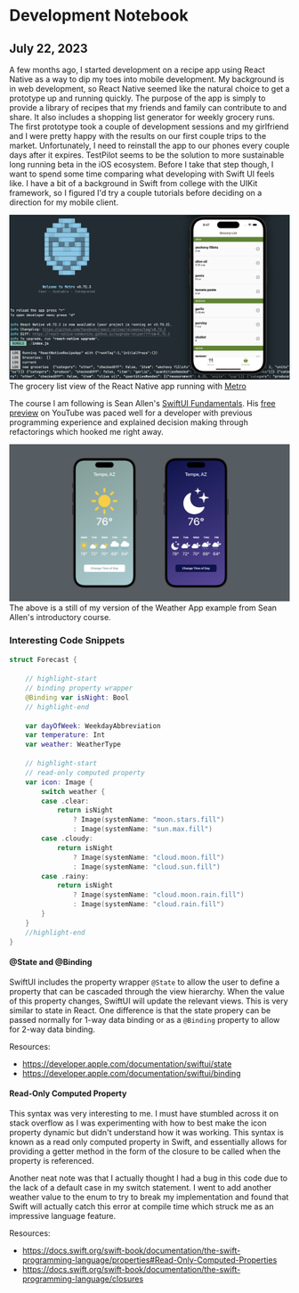 # Development Notebook

## July 22, 2023

A few months ago, I started development on a recipe app using React Native as a way to dip my toes into mobile development. My background is in web development, so React Native seemed like the natural choice to get a prototype up and running quickly. The purpose of the app is simply to provide a library of recipes that my friends and family can contribute to and share. It also includes a shopping list generator for weekly grocery runs. The first prototype took a couple of development sessions and my girlfriend and I were pretty happy with the results on our first couple trips to the market. Unfortunately, I need to reinstall the app to our phones every couple days after it expires. TestPilot seems to be the solution to more sustainable long running beta in the iOS ecosystem. Before I take that step though, I want to spend some time comparing what developing with Swift UI feels like. I have a bit of a background in Swift from college with the UIKit framework, so I figured I'd try a couple tutorials before deciding on a direction for my mobile client.

![React Native Recipe App](./assets/react_native_recipe_app.png)
The grocery list view of the React Native app running with [Metro](https://facebook.github.io/metro/)

The course I am following is Sean Allen's [SwiftUI Fundamentals](https://seanallen.teachable.com/p/swiftui-fundamentals). His [free preview](https://www.youtube.com/watch?v=HXoVSbwWUIk) on YouTube was paced well for a developer with previous programming experience and explained decision making through refactorings which hooked me right away.

![Sean Allen Weather App Example](./assets/weather_app_stills.png)
The above is a still of my version of the Weather App example from Sean Allen's introductory course.

### Interesting Code Snippets

```swift
struct Forecast {

    // highlight-start
    // binding property wrapper
    @Binding var isNight: Bool
    // highlight-end

    var dayOfWeek: WeekdayAbbreviation
    var temperature: Int
    var weather: WeatherType

    // highlight-start
    // read-only computed property
    var icon: Image {
        switch weather {
        case .clear:
            return isNight
                ? Image(systemName: "moon.stars.fill")
                : Image(systemName: "sun.max.fill")
        case .cloudy:
            return isNight
                ? Image(systemName: "cloud.moon.fill")
                : Image(systemName: "cloud.sun.fill")
        case .rainy:
            return isNight
                ? Image(systemName: "cloud.moon.rain.fill")
                : Image(systemName: "cloud.rain.fill")
        }
    }
    //highlight-end
}
```

#### @State and @Binding

SwiftUI includes the property wrapper `@State` to allow the user to define a property that
can be cascaded through the view hierarchy. When the value of this property changes, SwiftUI
will update the relevant views. This is very similar to state in React. One difference is that
the state propery can be passed normally for 1-way data binding or as a `@Binding` property to
allow for 2-way data binding.

Resources:

- https://developer.apple.com/documentation/swiftui/state
- https://developer.apple.com/documentation/swiftui/binding

#### Read-Only Computed Property

This syntax was very interesting to me. I must have stumbled across it on stack overflow as I was experimenting with how to best make the icon property dynamic but didn't understand how it was working. This syntax is known as a read only computed property in Swift, and essentially allows for providing a getter method in the form of the closure to be called when the property is referenced.

Another neat note was that I actually thought I had a bug in this code due to the lack of a default case in my switch statement. I went to add another weather value to the enum to try to break my implementation and found that Swift will actually catch this error at compile time which struck me as an impressive language feature.

Resources:

- https://docs.swift.org/swift-book/documentation/the-swift-programming-language/properties#Read-Only-Computed-Properties
- https://docs.swift.org/swift-book/documentation/the-swift-programming-language/closures
